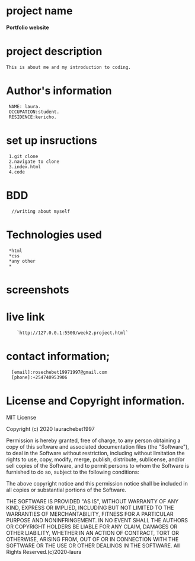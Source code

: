 # project name
**Portfolio website**

# project description 
    This is about me and my introduction to coding.

# Author's information 
   
     NAME: laura.
     OCCUPATION:student.
     RESIDENCE:kericho.
    
# set up insructions
     1.git clone
     2.navigate to clone
     3.index.html
     4.code
 
 
# BDD
      //writing about myself


# Technologies used
     *html
     *css
     *any other
     *
# screenshots


# live link
        `http://127.0.0.1:5500/week2.project.html`
 

# contact information;
      [email]:rosechebet19971997@gmail.com
      [phone]:+254740953906

# License and Copyright information.
MIT License

Copyright (c) 2020 laurachebet1997

Permission is hereby granted, free of charge, to any person obtaining a copy
of this software and associated documentation files (the "Software"), to deal
in the Software without restriction, including without limitation the rights
to use, copy, modify, merge, publish, distribute, sublicense, and/or sell
copies of the Software, and to permit persons to whom the Software is
furnished to do so, subject to the following conditions:

The above copyright notice and this permission notice shall be included in all
copies or substantial portions of the Software.

THE SOFTWARE IS PROVIDED "AS IS", WITHOUT WARRANTY OF ANY KIND, EXPRESS OR
IMPLIED, INCLUDING BUT NOT LIMITED TO THE WARRANTIES OF MERCHANTABILITY,
FITNESS FOR A PARTICULAR PURPOSE AND NONINFRINGEMENT. IN NO EVENT SHALL THE
AUTHORS OR COPYRIGHT HOLDERS BE LIABLE FOR ANY CLAIM, DAMAGES OR OTHER
LIABILITY, WHETHER IN AN ACTION OF CONTRACT, TORT OR OTHERWISE, ARISING FROM,
OUT OF OR IN CONNECTION WITH THE SOFTWARE OR THE USE OR OTHER DEALINGS IN THE
SOFTWARE.
        All Rights Reserved.(c)2020-laura